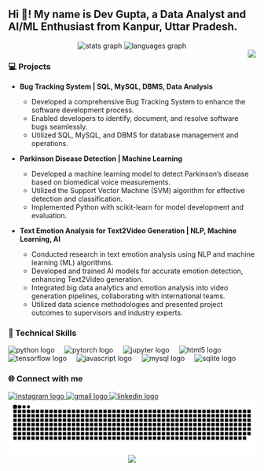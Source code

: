 <h2 align="left">Hi 👋! My name is Dev Gupta, a Data Analyst and AI/ML Enthusiast from Kanpur, Uttar Pradesh.</h2>

<div align="center">
  <img src="https://github-readme-stats.vercel.app/api?username=dev9454&hide_title=false&hide_rank=false&show_icons=true&include_all_commits=true&count_private=true&disable_animations=false&theme=dracula&locale=en&hide_border=false" height="150" alt="stats graph"  />
  <img src="https://github-readme-stats.vercel.app/api/top-langs?username=dev9454&locale=en&hide_title=false&layout=compact&card_width=320&langs_count=5&theme=dracula&hide_border=false" height="150" alt="languages graph"  />
</div>

<img align="right" height="150" src="https://i.imgflip.com/65efzo.gif"  />

<h3 align="left">💻 Projects</h3>

- **Bug Tracking System | SQL, MySQL, DBMS, Data Analysis**
  - Developed a comprehensive Bug Tracking System to enhance the software development process.
  - Enabled developers to identify, document, and resolve software bugs seamlessly.
  - Utilized SQL, MySQL, and DBMS for database management and operations.

- **Parkinson Disease Detection | Machine Learning**
  - Developed a machine learning model to detect Parkinson’s disease based on biomedical voice measurements.
  - Utilized the Support Vector Machine (SVM) algorithm for effective detection and classification.
  - Implemented Python with scikit-learn for model development and evaluation.

- **Text Emotion Analysis for Text2Video Generation | NLP, Machine Learning, AI**
  - Conducted research in text emotion analysis using NLP and machine learning (ML) algorithms.
  - Developed and trained AI models for accurate emotion detection, enhancing Text2Video generation.
  - Integrated big data analytics and emotion analysis into video generation pipelines, collaborating with international teams.
  - Utilized data science methodologies and presented project outcomes to supervisors and industry experts.

<h3 align="left">🔧 Technical Skills</h3>
<div align="left">
  <img src="https://cdn.jsdelivr.net/gh/devicons/devicon/icons/python/python-original.svg" height="40" alt="python logo"  />
  <img width="12" />
  <img src="https://cdn.jsdelivr.net/gh/devicons/devicon/icons/pytorch/pytorch-original.svg" height="40" alt="pytorch logo"  />
  <img width="12" />
  <img src="https://cdn.jsdelivr.net/gh/devicons/devicon/icons/jupyter/jupyter-original.svg" height="40" alt="jupyter logo"  />
  <img width="12" />
  <img src="https://cdn.jsdelivr.net/gh/devicons/devicon/icons/html5/html5-original.svg" height="40" alt="html5 logo"  />
  <img width="12" />
  <img src="https://cdn.jsdelivr.net/gh/devicons/devicon/icons/tensorflow/tensorflow-original.svg" height="40" alt="tensorflow logo"  />
  <img width="12" />
  <img src="https://cdn.jsdelivr.net/gh/devicons/devicon/icons/javascript/javascript-original.svg" height="40" alt="javascript logo"  />
  <img width="12" />
  <img src="https://cdn.jsdelivr.net/gh/devicons/devicon/icons/mysql/mysql-original.svg" height="40" alt="mysql logo"  />
  <img width="12" />
  <img src="https://cdn.jsdelivr.net/gh/devicons/devicon/icons/sqlite/sqlite-original.svg" height="40" alt="sqlite logo"  />
</div>
<h3 align="left">🌐 Connect with me</h3>
<div align="left">
  <a href="https://www.instagram.com/yourinstagram/">
    <img src="https://img.shields.io/static/v1?message=Instagram&logo=instagram&label=&color=E4405F&logoColor=white&labelColor=&style=for-the-badge" height="35" alt="instagram logo"  />
  </a>
  <a href="mailto:your-email@gmail.com">
    <img src="https://img.shields.io/static/v1?message=Gmail&logo=gmail&label=&color=D14836&logoColor=white&labelColor=&style=for-the-badge" height="35" alt="gmail logo"  />
  </a>
  <a href="https://www.linkedin.com/in/yourlinkedin/">
    <img src="https://img.shields.io/static/v1?message=LinkedIn&logo=linkedin&label=&color=0077B5&logoColor=white&labelColor=&style=for-the-badge" height="35" alt="linkedin logo"  />
  </a>
</div>

<div align="center">
  <img src="https://raw.githubusercontent.com/dev9454/dev9454/output/snake.svg" alt="Snake animation" />
</div>

<div align="center">
  <img src="https://profile-counter.glitch.me/dev9454/count.svg?"  />
</div>

<!--
**dev9454/dev9454** is a ✨ _special_ ✨ repository because its `README.md` (this file) appears on your GitHub profile.

Here are some ideas to get you started:

- 🔭 I’m currently working on ...
- 🌱 I’m currently learning ...
- 👯 I’m looking to collaborate on ...
- 🤔 I’m looking for help with ...
- 💬 Ask me about ...
- 📫 How to reach me: ...
- 😄 Pronouns: ...
- ⚡ Fun fact: ...
-->
